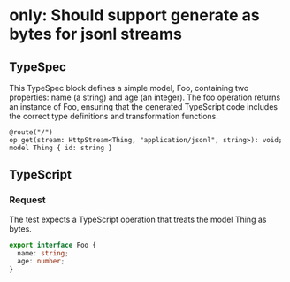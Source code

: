 # only: Should support generate as bytes for jsonl streams

## TypeSpec

This TypeSpec block defines a simple model, Foo, containing two properties: name (a string) and age (an integer). The foo operation returns an instance of Foo, ensuring that the generated TypeScript code includes the correct type definitions and transformation functions.

```tsp
@route("/")
op get(stream: HttpStream<Thing, "application/jsonl", string>): void;
model Thing { id: string }
```

## TypeScript

### Request

The test expects a TypeScript operation that treats the model Thing as bytes.

```ts src/models/models.ts interface Foo
export interface Foo {
  name: string;
  age: number;
}
```
